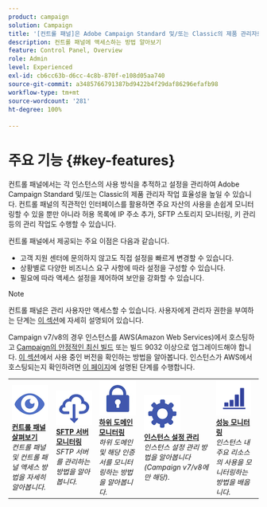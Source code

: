 ```yaml
---
product: campaign
solution: Campaign
title: '[컨트롤 패널]은 Adobe Campaign Standard 및/또는 Classic의 제품 관리자로서 하는 작업의 효율성을 높이는 데 도움이 됩니다.'
description: 컨트롤 패널에 액세스하는 방법 알아보기
feature: Control Panel, Overview
role: Admin
level: Experienced
exl-id: cb6cc63b-d6cc-4c8b-870f-e108d05aa740
source-git-commit: a3485766791387bd9422b4f29daf86296efafb98
workflow-type: tm+mt
source-wordcount: '281'
ht-degree: 100%

---
```


# 주요 기능 {#key-features}

컨트롤 패널에서는 각 인스턴스의 사용 방식을 추적하고 설정을 관리하여 Adobe Campaign Standard 및/또는 Classic의 제품 관리자 작업 효율성을 높일 수 있습니다. 컨트롤 패널의 직관적인 인터페이스를 활용하면 주요 자산의 사용을 손쉽게 모니터링할 수 있을 뿐만 아니라 허용 목록에 IP 주소 추가, SFTP 스토리지 모니터링, 키 관리 등의 관리 작업도 수행할 수 있습니다.

컨트롤 패널에서 제공되는 주요 이점은 다음과 같습니다.

* 고객 지원 센터에 문의하지 않고도 직접 설정을 빠르게 변경할 수 있습니다.
* 상황별로 다양한 비즈니스 요구 사항에 따라 설정을 구성할 수 있습니다.
* 필요에 따라 액세스 설정을 제어하여 보안을 강화할 수 있습니다.

>[!NOTE]
>
>컨트롤 패널은 관리 사용자만 액세스할 수 있습니다. 사용자에게 관리자 권한을 부여하는 단계는 [이 섹션](managing-permissions.md)에 자세히 설명되어 있습니다.
>
>Campaign v7/v8의 경우 인스턴스를 AWS(Amazon Web Services)에서 호스팅하고 [Campaign의 안정적인 최신 빌드](https://experienceleague.adobe.com/docs/campaign-classic/using/release-notes/rn-overview.html?lang=ko#rn-statuses) 또는 빌드 9032 이상으로 업그레이드해야 합니다. [이 섹션](https://experienceleague.adobe.com/docs/campaign-classic/using/getting-started/starting-with-adobe-campaign/launching-adobe-campaign.html?lang=ko#getting-your-campaign-version)에서 사용 중인 버전을 확인하는 방법을 알아봅니다. 인스턴스가 AWS에서 호스팅되는지 확인하려면 [이 페이지](../../faq.md#hosted-aws)에 설명된 단계를 수행합니다.

<table style="table-layout:fixed">
<tr>
    <td>
        <a href="../../discover/using/accessing-control-panel.md"><img alt="조건" src="assets/do-not-localize/discover.png"/></a>
        <div><a href="../../discover/using/accessing-control-panel.md"><strong>컨트롤 패널 살펴보기</strong></a></div>
        <em>컨트롤 패널 및 컨트롤 패널 액세스 방법을 자세히 알아봅니다.</em>
    </td>
    <td>
        <a href="../../sftp/using/about-sftp-management.md"><img alt="조건" src="assets/do-not-localize/sftp.png"/></a>
        <div><a href="../../sftp/using/about-sftp-management.md"><strong>SFTP 서버 모니터링</strong></a></div>
        <em>SFTP 서버를 관리하는 방법을 알아봅니다.</em>
    </td>
    <td>
        <a href="../../subdomains-certificates/using/subdomains-branding.md"><img alt="조건" src="assets/do-not-localize/subdomains.png"/></a>
        <div><a href="../../subdomains-certificates/using/subdomains-branding.md"><strong>하위 도메인 모니터링</strong></a></div>
        <em>하위 도메인 및 해당 인증서를 모니터링하는 방법을 알아봅니다.</em>
    </td>
    <td>
        <a href="../../instances-settings/using/ip-allow-listing-instance-access.md"><img alt="조건" src="assets/do-not-localize/instance_settings.png"/></a>
        <div><a href="../../instances-settings/using/ip-allow-listing-instance-access.md"><strong>인스턴스 설정 관리</strong></a></div>
        <em>인스턴스 설정 관리 방법을 알아봅니다(Campaign v7/v8에만 해당).</em>
    </td>
    <td>
        <a href="../../performance-monitoring/using/about-performance-monitoring.md"><img alt="조건" src="assets/do-not-localize/monitoring-performance.png"/></a>
        <div><a href="../../performance-monitoring/using/about-performance-monitoring.md"><strong>성능 모니터링</strong></a></div>
        <em>인스턴스 내 주요 리소스의 사용을 모니터링하는 방법을 배웁니다.</em>
    </td>
</tr>
</table>
